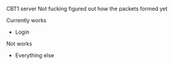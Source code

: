 CBT1 server
Not fucking figured out how the packets formed yet

Currently works
- Login

Not works
- Everything else
